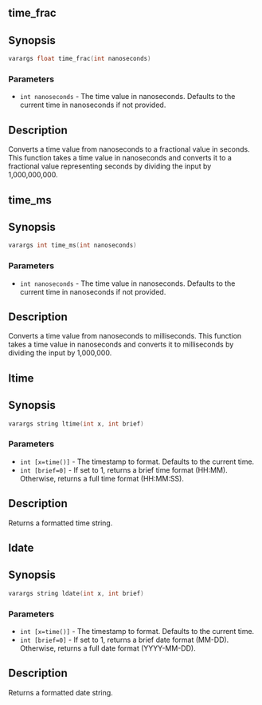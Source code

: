 ## time_frac

## Synopsis

```c
varargs float time_frac(int nanoseconds)
```

### Parameters

* `int nanoseconds` - The time value in nanoseconds. Defaults to the current time in nanoseconds if not provided.

## Description

Converts a time value from nanoseconds to a fractional value in seconds.
This function takes a time value in nanoseconds and converts it to
a fractional value representing seconds by dividing the input by 1,000,000,000.

## time_ms

## Synopsis

```c
varargs int time_ms(int nanoseconds)
```

### Parameters

* `int nanoseconds` - The time value in nanoseconds. Defaults to the current time in nanoseconds if not provided.

## Description

Converts a time value from nanoseconds to milliseconds.
This function takes a time value in nanoseconds and converts it
to milliseconds by dividing the input by 1,000,000.

## ltime

## Synopsis

```c
varargs string ltime(int x, int brief)
```

### Parameters

* `int [x=time()]` - The timestamp to format. Defaults to the current time.
* `int [brief=0]` - If set to 1, returns a brief time format (HH:MM). Otherwise, returns a full time format (HH:MM:SS).

## Description

Returns a formatted time string.

## ldate

## Synopsis

```c
varargs string ldate(int x, int brief)
```

### Parameters

* `int [x=time()]` - The timestamp to format. Defaults to the current time.
* `int [brief=0]` - If set to 1, returns a brief date format (MM-DD). Otherwise, returns a full date format (YYYY-MM-DD).

## Description

Returns a formatted date string.

